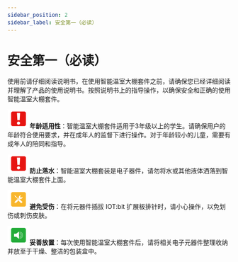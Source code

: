 ```yaml
---
sidebar_position: 2
sidebar_label: 安全第一（必读）
---
```


# 安全第一（必读）

使用前请仔细阅读说明书，在使用智能温室大棚套件之前，请确保您已经详细阅读并理解了产品的使用说明书。按照说明书上的指导操作，以确保安全和正确的使用智能温室大棚套件。

![](./images/microbit-greenhouse-reading-tips-01.png)**年龄适用性**：智能温室大棚套件适用于3年级以上的学生。请确保用户的年龄符合使用要求，并在成年人的监督下进行操作。对于年龄较小的儿童，需要有成年人的陪同和指导。

![](./images/microbit-greenhouse-reading-tips-01.png)**防止落水**：智能温室大棚套装是电子器件，请勿将水或其他液体洒落到智能温室大棚套件上面。

![img](./images/microbit-greenhouse-reading-tips-02.png)**避免受伤**：在将元器件插拔 IOT:bit 扩展板排针时，请小心操作，以免划伤或刺伤皮肤。

![img](./images/microbit-greenhouse-reading-tips-03.png)**妥善放置**：每次使用智能温室大棚套件后，请将相关电子元器件整理收纳并放至于干燥、整洁的包装盒中。
